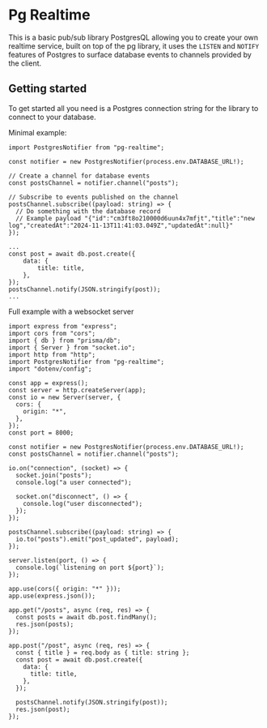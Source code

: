 # Pg Realtime

This is a basic pub/sub library PostgresQL allowing you to create your own realtime service, built on top of the pg library, it uses the `LISTEN` and `NOTIFY` features of Postgres to surface database events to channels provided by the client.

## Getting started

To get started all you need is a Postgres connection string for the library to connect to your database.

Minimal example:

```
import PostgresNotifier from "pg-realtime";

const notifier = new PostgresNotifier(process.env.DATABASE_URL!);

// Create a channel for database events
const postsChannel = notifier.channel("posts");

// Subscribe to events published on the channel
postsChannel.subscribe((payload: string) => {
  // Do something with the database record
  // Example payload "{"id":"cm3ft8o210000d6uun4x7mfjt","title":"new log","createdAt":"2024-11-13T11:41:03.049Z","updatedAt":null}"
});

...
const post = await db.post.create({
    data: {
        title: title,
    },
});
postsChannel.notify(JSON.stringify(post));
...
```

Full example with a websocket server

```
import express from "express";
import cors from "cors";
import { db } from "prisma/db";
import { Server } from "socket.io";
import http from "http";
import PostgresNotifier from "pg-realtime";
import "dotenv/config";

const app = express();
const server = http.createServer(app);
const io = new Server(server, {
  cors: {
    origin: "*",
  },
});
const port = 8000;

const notifier = new PostgresNotifier(process.env.DATABASE_URL!);
const postsChannel = notifier.channel("posts");

io.on("connection", (socket) => {
  socket.join("posts");
  console.log("a user connected");

  socket.on("disconnect", () => {
    console.log("user disconnected");
  });
});

postsChannel.subscribe((payload: string) => {
  io.to("posts").emit("post_updated", payload);
});

server.listen(port, () => {
  console.log(`listening on port ${port}`);
});

app.use(cors({ origin: "*" }));
app.use(express.json());

app.get("/posts", async (req, res) => {
  const posts = await db.post.findMany();
  res.json(posts);
});

app.post("/post", async (req, res) => {
  const { title } = req.body as { title: string };
  const post = await db.post.create({
    data: {
      title: title,
    },
  });

  postsChannel.notify(JSON.stringify(post));
  res.json(post);
});
```
